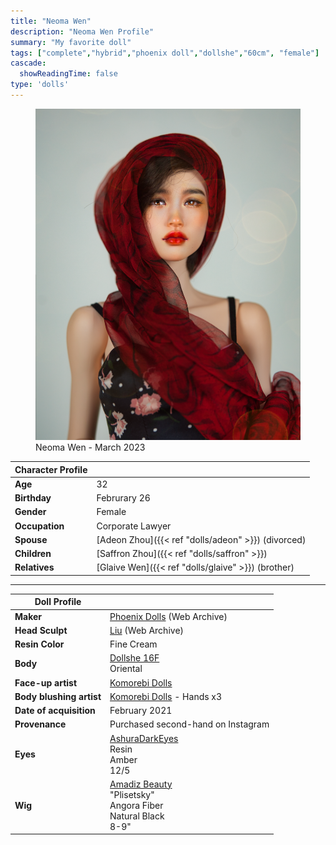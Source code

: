 ```yaml
---
title: "Neoma Wen"
description: "Neoma Wen Profile"
summary: "My favorite doll"
tags: ["complete","hybrid","phoenix doll","dollshe","60cm", "female"]
cascade:
  showReadingTime: false
type: 'dolls'
---
```

<figure><img src="neoma_fashion_style03.png" class="doll-profile-img" alt="A female asian doll with deep red lips wearing a red head scarf" width="500"><figcaption>Neoma Wen - March 2023</figcaption></figure> 

| Character Profile | |
| ----- | ---|
| **Age** | 32 |
| **Birthday** | Februrary 26 |
| **Gender** | Female |
| **Occupation** | Corporate Lawyer |
| **Spouse** | [Adeon Zhou]({{< ref "dolls/adeon" >}}) (divorced) |
| **Children** | [Saffron Zhou]({{< ref "dolls/saffron" >}}) |
| **Relatives** | [Glaive Wen]({{< ref "dolls/glaive" >}}) (brother) |

---

| Doll Profile | |
| ----- | ---|
| **Maker** | [Phoenix Dolls](https://web.archive.org/web/20210118160334/https://www.phoenix-dolls.com/) (Web Archive) |
| **Head Sculpt** | [Liu](https://web.archive.org/web/20210118163859/https://www.phoenix-dolls.com/liu-gallery) (Web Archive) |
| **Resin Color** | Fine Cream |
| **Body** | [Dollshe 16F](https://www.dollshecraft.com/16f-diana-elegant-body-shown/) <br> Oriental |
| **Face-up artist** | [Komorebi Dolls](https://komorebidolls.com/) |
| **Body blushing artist** | [Komorebi Dolls](https://komorebidolls.com/) - Hands x3 |
| **Date of acquisition** | February 2021 |
| **Provenance** | Purchased second-hand on Instagram |
| **Eyes** | [AshuraDarkEyes](https://www.etsy.com/shop/ashuradarkeyes) <br> Resin <br> Amber <br> 12/5 |
| **Wig** | [Amadiz Beauty](https://www.amadiz.art/) <br> "Plisetsky" <br> Angora Fiber <br> Natural Black <br> 8-9" |